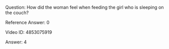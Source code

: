 Question: How did the woman feel when feeding the girl who is sleeping on the couch?

Reference Answer: 0

Video ID: 4853075919

Answer: 4

